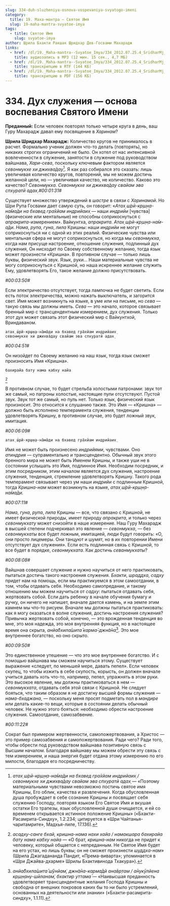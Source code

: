 ```yaml
---
slug: 334-duh-sluzheniya-osnova-vospevaniya-svyatogo-imeni
category:
  title: 19. Маха-мантра — Святое Имя
  slug: 19-maha-mantra-svyatoe-imya
tags:
  - title: Святое Имя
    slug: svyatoe-imya
author: Шрила Бхакти Ракшак Шридхар Дев-Госвами Махарадж
links:
  - href: /dl/19._Maha-mantra--Svyatoe_Imya/334_2012.07.25.4_SridharMj_Duh_slujeniya-osnova_vospevaniya_Svyatogo_Imeni.mp3
    title: аудиозапись в MP3 (12 мин. 15 сек., 4,7 МБ)
  - href: /dl/19._Maha-mantra--Svyatoe_Imya/334_2012.07.25.4_SridharMj_Duh_slujeniya-osnova_vospevaniya_Svyatogo_Imeni.rtf
    title: транскрипцию в RTF (144 КБ)
  - href: /dl/19._Maha-mantra--Svyatoe_Imya/334_2012.07.25.4_SridharMj_Duh_slujeniya-osnova_vospevaniya_Svyatogo_Imeni.pdf
    title: транскрипцию в PDF (156 КБ)
---
```


# 334.  Дух служения — основа воспевания Святого Имени

**Преданный:** Если человек повторял только четыре круга в день, ваш Гуру Махарадж давал ему посвящение в *Харинам*?

**Шрила Шридхар Махарадж:** Количество кругов не принималось в расчет. Формально ученик должен что-то делать (повторять), но никаких строгих ограничений не было. Он хотел от нас интенсивной вовлеченности в служение, занятости в служение под руководством вайшнава, *Хари-сева*, поскольку ключевым фактором является *севонмукхе хи джихва̄дау*[^_ftn1]. Я как раз собирался это сказать: лишь увеличивая количество кругов, повторений, мы не можем достичь желанной цели, но — увеличивая качество, не количество. Каково это качество? *Севонмукха*. *Севонмукхе хи джихва̄дау свайам эва спхуратй адах̣*.*#00:01:31#*

Существует множество утверждений в *шастре* в связи с *Харинамой*. Но Шри Рупа Госвами дает самую суть, он говорит: «*Атах̣ ш́рӣ-кр̣ш̣н̣а-на̄ма̄ди на бхавед гра̄хйам индрийаих̣* — наши *индрийи* [чувства] (физические или ментальные) не способны соприкоснуться с *апракрита*-измерением». Вайкунтха, *апракрита*. *Атах̣ ш́рӣ-кр̣ш̣н̣а-на̄м-а̄ди*. *Нама*, *рупа*, *гуна*, *лила* Кришны: наши *индрийи* не могут соприкоснуться ни с одной из этих реалий. Физические чувства или ментальная сфера не могут соприкоснуться, но когда мы *севонмукха*, когда нам присуще настроение, отношение служения, подлинный дух служения, Он нисходит по Своему собственному желанию, тогда язык может произнести «Кришна». В противном случае — только лишь буквы, физический звук. Язык, руки… Наши материальные чувства не могу соприкоснуться с Кришной, но наша искреннее желание служить Ему, удовлетворять Его, такое желание должно присутствовать.

*#00:03:50#*

Если электричество отсутствует, тогда лампочка не будет светить. Если есть поток электричества, можно нажать выключатель, и загорится свет. Имя может возникнуть на языке, в уме или на письме, но *сева* — такую связь мы должны иметь. *Сева* — это начало, которое связывает бренный мир с трансцендентным измерением, дух служения. Только этот дух может связать этот физический мир с Вайкунтхой, Вриндаваном.

    атах̣ ш́рӣ-кр̣ш̣н̣а-на̄ма̄ди на бхавед гра̄хйам индрийаих̣
    севонмукхе хи джихва̄дау свайам эва спхуратй адах̣

*#00:04:51#*

Он низойдет по Своему желанию на наш язык, тогда язык сможет произносить Имя «Кришна».

    бахирайа бату нама кабху найа
[^_ftn2]

В противном случае, то будет стрельба холостыми патронами: звук тот же самый, но патроны холостые, настоящие пули отсутствуют. Пустой звук. Звук тот же самый, но пуль нет. Только язык, физический язык произносит. Это относится к слушанию также. Это Имя — «Кришна» — должно быть исполнено темперамента служения, тенденции удовлетворять Кришну, в противном случае, это будет ложный звук, имитация.

*#00:06:09#*

    атах̣ ш́рӣ-кр̣ш̣н̣а-на̄ма̄ди на бхавед гра̄хйам индрийаих̣

Имя не может быть произнесено *индрийями*, чувствами. Оно *атиндрия* — супраментально и трансцендентно. Обычный звук этого бренного мира не может быть Именем Кришны, и также уши не в состоянии услышать это Имя, подлинное Имя. Необходим посредник, и этим посредником, этим началом является дух служения, настроение служения, тенденция, стремление удовлетворять Кришну. Такого рода темперамент связывает через ум наши *индрийи* с подлинным Кришной, тогда *Кришна-нам* может возникнуть на языке, *атах̣ ш́рӣ-кр̣ш̣н̣а-на̄ма̄ди.*

*#00:07:11#*

*Нама*, *гуна*, *рупа*, *лила* Кришны — все, что связано с Кришной, не имеет физической природы, имеет природу *апракрита*, и только через *севонмукхату* может снизойти в наше измерение. Наш Гуру Махарадж в высшей степени подчеркивал это явление — *севонмукха*, — без *севонмукхаты* все будет ложным, имитацией, люди будут говорить: «О, они просто лицемеры. Они танцуют и шумят, но в их повторении Имени отсутствует дух служения». Если есть подлинная связь с Кришной, то все будет в порядке, *севонмукхата*. Как достичь *севанмукхаты*?

*#00:08:08#*

Вайшнав совершает служение и нужно научиться от него практиковать, пытаться достичь такого настроения служения. *Бхакти*, *шраддха*, *садху* придет нам на помощь, если мы практикуемся в этом самоотдании, в том, чтобы отдавать себя. Необходимо самопредание, и такому отношению мы можем научиться от *садху*: пытаться отдавать себя, жертвовать собой. Если дать ребенку в начале обучения бумагу и ручку, он ничего не напишет, вначале дается камень, и на земле этим камнем мы что-то рисуем. Вначале мы должны пытаться практиковать: как я могу оказаться в волне служения, достичь настроения служения? Привычка жертвовать собой, конечно, — это врожденная тенденция во мне, это моя надежда, это моя внутренняя функция, но в настоящее время она скрыта, *анйа̄бхила̄шита̄ карма̄-джн̃а̄на*[^_ftn3]. Это мое внутреннее богатство, но оно скрыто.

*#00:09:50#*

Это единственное утешение — что это мое внутреннее богатство. И с помощью вайшнава мы сможем научиться этому. Существует выражение «следует, по меньшей мере, давать пепел». Если человек скупец, то чтобы изжить в себе скупость, корысть, он должен вначале учиться давать хоть что-то, например, пепел, упражнять в этом руки. Это высокое явление, мы должны практиковаться в нем — *севонмукхата*, отдавать себя этой связи с Кришной. Не следует бояться, что таким образом я не достигну высшей формы служения — *нама-бхаджана*, — поскольку меня просят подметать пол в *мандире* или делать какие-то вещи, которые в состоянии делать обычный человек. Не нужно этого бояться: необходимо обрести настроение служения. Самоотдание, самозабвение.

*#00:11:22#*

Сократ был примером жертвенности, самопожертвования, а Христос — это пример самозабвения и самопожертвования. Ради чего? Ради того, чтобы обрести под руководством вайшнава позитивную связь с Высшим началом. Благодаря вайшнаву мы можем обрести эту связь с тем измерением, и наша энергия будет отдана этому измерению по его милости, благодаря его посредничеству.



[^_ftn1]: *атах̣ ш́рӣ-кр̣ш̣н̣а-на̄ма̄ди на бхавед гра̄хйам индрийаих̣ / севонмукхе хи джихва̄дау свайам эва спхуратй адах̣* — «Поэтому материальными чувствами невозможно постичь святое имя Кришны, Его облик, качества и развлечения. Когда обусловленная душа пробуждает в себе сознание Кришны и посвящает себя служению Господу, повторяя языком Его Святое Имя и вкушая остатки Его трапезы, язык обусловленной души очищается, и ей со временем открывается истинное положение Кришны» («Бхакти-Расамрита-Синдху», 1.2.234; цитируется в «Шри Чайтанья-чаритамрите», Мадхья-лиле, 17.136).

[^_ftn2]: *асадху-санге бхай, кришна-нама нахи хайа / намакшара бахирайа бату нама кабху найа* — «О брат, *кришна-нам* никогда не придет к человеку, который общается с непреданным. Не Святое Имя будет на его устах, но лишь буквы; он не сможет произнести *шуддха-нам*» (Шрила Джагадананда Пандит, «Према-виварта»; упоминается в «Шри Джайва-дхарме» Шрилы Бхактивинода Тхакура»).

[^_ftn3]: *анйа̄бхила̄шита̄ ш́ӯнйам̇, джн̃а̄на-карма̄дй ана̄вр̣там / а̄нукӯлйена кр̣ш̣н̣ану-шӣланам̇, бхактир уттама̄* — «Наивысшая преданность удовлетворяет трансцендентные желания Господа Кришны и свободна от внешних покровов каких бы то ни было устремлений, основанных на деятельности или знании» («Бхакти-расамрита-синдху», 1.1.11).

